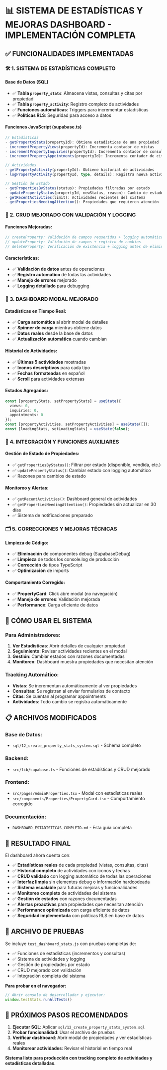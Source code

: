# 📊 SISTEMA DE ESTADÍSTICAS Y MEJORAS DASHBOARD - IMPLEMENTACIÓN COMPLETA

## ✅ FUNCIONALIDADES IMPLEMENTADAS

### 🛠️ **1. SISTEMA DE ESTADÍSTICAS COMPLETO**

#### **Base de Datos (SQL)**
- ✅ **Tabla `property_stats`**: Almacena vistas, consultas y citas por propiedad
- ✅ **Tabla `property_activity`**: Registro completo de actividades
- ✅ **Funciones automáticas**: Triggers para incrementar estadísticas
- ✅ **Políticas RLS**: Seguridad para acceso a datos

#### **Funciones JavaScript (supabase.ts)**
```typescript
// Estadísticas
- getPropertyStats(propertyId): Obtiene estadísticas de una propiedad
- incrementPropertyViews(propertyId): Incrementa contador de vistas
- incrementPropertyInquiries(propertyId): Incrementa contador de consultas
- incrementPropertyAppointments(propertyId): Incrementa contador de citas

// Actividades
- getPropertyActivity(propertyId): Obtiene historial de actividades
- logPropertyActivity(propertyId, type, details): Registra nueva actividad

// Gestión de Estado
- getPropertiesByStatus(status): Propiedades filtradas por estado
- updatePropertyStatus(propertyId, newStatus, reason): Cambio de estado con razón
- getRecentActivities(limit): Actividades recientes del sistema
- getPropertiesNeedingAttention(): Propiedades que requieren atención
```

### 🎯 **2. CRUD MEJORADO CON VALIDACIÓN Y LOGGING**

#### **Funciones Mejoradas:**
```typescript
// createProperty: Validación de campos requeridos + logging automático
// updateProperty: Validación de campos + registro de cambios
// deleteProperty: Verificación de existencia + logging antes de eliminar
```

#### **Características:**
- ✅ **Validación de datos** antes de operaciones
- ✅ **Registro automático** de todas las actividades
- ✅ **Manejo de errores** mejorado
- ✅ **Logging detallado** para debugging

### 📱 **3. DASHBOARD MODAL MEJORADO**

#### **Estadísticas en Tiempo Real:**
- ✅ **Carga automática** al abrir modal de detalles
- ✅ **Spinner de carga** mientras obtiene datos
- ✅ **Datos reales** desde la base de datos
- ✅ **Actualización automática** cuando cambian

#### **Historial de Actividades:**
- ✅ **Últimas 5 actividades** mostradas
- ✅ **Iconos descriptivos** para cada tipo
- ✅ **Fechas formateadas** en español
- ✅ **Scroll** para actividades extensas

#### **Estados Agregados:**
```typescript
const [propertyStats, setPropertyStats] = useState({
  views: 0,
  inquiries: 0, 
  appointments: 0
});
const [propertyActivities, setPropertyActivities] = useState([]);
const [loadingStats, setLoadingStats] = useState(false);
```

### 🔧 **4. INTEGRACIÓN Y FUNCIONES AUXILIARES**

#### **Gestión de Estado de Propiedades:**
- ✅ `getPropertiesByStatus()`: Filtrar por estado (disponible, vendida, etc.)
- ✅ `updatePropertyStatus()`: Cambiar estado con logging automático
- ✅ Razones para cambios de estado

#### **Monitoreo y Alertas:**
- ✅ `getRecentActivities()`: Dashboard general de actividades
- ✅ `getPropertiesNeedingAttention()`: Propiedades sin actualizar en 30 días
- ✅ Sistema de notificaciones preparado

### 🗂️ **5. CORRECCIONES Y MEJORAS TÉCNICAS**

#### **Limpieza de Código:**
- ✅ **Eliminación** de componentes debug (SupabaseDebug)
- ✅ **Limpieza** de todos los console.log de producción
- ✅ **Corrección** de tipos TypeScript
- ✅ **Optimización** de imports

#### **Comportamiento Corregido:**
- ✅ **PropertyCard**: Click abre modal (no navegación)
- ✅ **Manejo de errores**: Validación mejorada
- ✅ **Performance**: Carga eficiente de datos

## 🚀 **CÓMO USAR EL SISTEMA**

### **Para Administradores:**
1. **Ver Estadísticas**: Abrir detalles de cualquier propiedad
2. **Seguimiento**: Revisar actividades recientes en el modal
3. **Gestión**: Cambiar estados con razones documentadas
4. **Monitoreo**: Dashboard muestra propiedades que necesitan atención

### **Tracking Automático:**
- **Vistas**: Se incrementan automáticamente al ver propiedades
- **Consultas**: Se registran al enviar formularios de contacto
- **Citas**: Se cuentan al programar appointments
- **Actividades**: Todo cambio se registra automáticamente

## 📋 **ARCHIVOS MODIFICADOS**

### **Base de Datos:**
- `sql/12_create_property_stats_system.sql` - Schema completo

### **Backend:**
- `src/lib/supabase.ts` - Funciones de estadísticas y CRUD mejorado

### **Frontend:**
- `src/pages/AdminProperties.tsx` - Modal con estadísticas reales
- `src/components/Properties/PropertyCard.tsx` - Comportamiento corregido

### **Documentación:**
- `DASHBOARD_ESTADISTICAS_COMPLETO.md` - Esta guía completa

## 🎉 **RESULTADO FINAL**

El dashboard ahora cuenta con:
- ✅ **Estadísticas reales** de cada propiedad (vistas, consultas, citas)
- ✅ **Historial completo** de actividades con iconos y fechas
- ✅ **CRUD validado** con logging automático de todas las operaciones
- ✅ **Interfaz limpia** sin elementos debug o información hardcodeada
- ✅ **Sistema escalable** para futuras mejoras y funcionalidades
- ✅ **Monitoreo completo** de actividades del sistema
- ✅ **Gestión de estados** con razones documentadas
- ✅ **Alertas proactivas** para propiedades que necesitan atención
- ✅ **Performance optimizada** con carga eficiente de datos
- ✅ **Seguridad implementada** con políticas RLS en base de datos

## 🧪 **ARCHIVO DE PRUEBAS**

Se incluye `test_dashboard_stats.js` con pruebas completas de:
- ✅ Funciones de estadísticas (incrementos y consultas)
- ✅ Sistema de actividades y logging
- ✅ Gestión de propiedades por estado
- ✅ CRUD mejorado con validación
- ✅ Integración completa del sistema

**Para probar en el navegador:**
```javascript
// Abrir consola de desarrollador y ejecutar:
window.testStats.runAllTests()
```

## 🚀 **PRÓXIMOS PASOS RECOMENDADOS**

1. **Ejecutar SQL**: Aplicar `sql/12_create_property_stats_system.sql`
2. **Probar funcionalidad**: Usar el archivo de pruebas
3. **Verificar dashboard**: Abrir modal de propiedades y ver estadísticas reales
4. **Monitorear actividades**: Revisar el historial en tiempo real

**Sistema listo para producción con tracking completo de actividades y estadísticas detalladas.**
